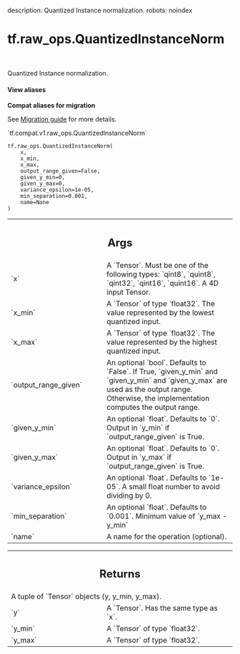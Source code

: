 description: Quantized Instance normalization.
robots: noindex

# tf.raw_ops.QuantizedInstanceNorm

<!-- Insert buttons and diff -->

<table class="tfo-notebook-buttons tfo-api nocontent" align="left">

</table>



Quantized Instance normalization.

<section class="expandable">
  <h4 class="showalways">View aliases</h4>
  <p>
<b>Compat aliases for migration</b>
<p>See
<a href="https://www.tensorflow.org/guide/migrate">Migration guide</a> for
more details.</p>
<p>`tf.compat.v1.raw_ops.QuantizedInstanceNorm`</p>
</p>
</section>

<pre class="devsite-click-to-copy prettyprint lang-py tfo-signature-link">
<code>tf.raw_ops.QuantizedInstanceNorm(
    x,
    x_min,
    x_max,
    output_range_given=False,
    given_y_min=0,
    given_y_max=0,
    variance_epsilon=1e-05,
    min_separation=0.001,
    name=None
)
</code></pre>



<!-- Placeholder for "Used in" -->


<!-- Tabular view -->
 <table class="responsive fixed orange">
<colgroup><col width="214px"><col></colgroup>
<tr><th colspan="2"><h2 class="add-link">Args</h2></th></tr>

<tr>
<td>
`x`
</td>
<td>
A `Tensor`. Must be one of the following types: `qint8`, `quint8`, `qint32`, `qint16`, `quint16`.
A 4D input Tensor.
</td>
</tr><tr>
<td>
`x_min`
</td>
<td>
A `Tensor` of type `float32`.
The value represented by the lowest quantized input.
</td>
</tr><tr>
<td>
`x_max`
</td>
<td>
A `Tensor` of type `float32`.
The value represented by the highest quantized input.
</td>
</tr><tr>
<td>
`output_range_given`
</td>
<td>
An optional `bool`. Defaults to `False`.
If True, `given_y_min` and `given_y_min`
and `given_y_max` are used as the output range. Otherwise,
the implementation computes the output range.
</td>
</tr><tr>
<td>
`given_y_min`
</td>
<td>
An optional `float`. Defaults to `0`.
Output in `y_min` if `output_range_given` is True.
</td>
</tr><tr>
<td>
`given_y_max`
</td>
<td>
An optional `float`. Defaults to `0`.
Output in `y_max` if `output_range_given` is True.
</td>
</tr><tr>
<td>
`variance_epsilon`
</td>
<td>
An optional `float`. Defaults to `1e-05`.
A small float number to avoid dividing by 0.
</td>
</tr><tr>
<td>
`min_separation`
</td>
<td>
An optional `float`. Defaults to `0.001`.
Minimum value of `y_max - y_min`
</td>
</tr><tr>
<td>
`name`
</td>
<td>
A name for the operation (optional).
</td>
</tr>
</table>



<!-- Tabular view -->
 <table class="responsive fixed orange">
<colgroup><col width="214px"><col></colgroup>
<tr><th colspan="2"><h2 class="add-link">Returns</h2></th></tr>
<tr class="alt">
<td colspan="2">
A tuple of `Tensor` objects (y, y_min, y_max).
</td>
</tr>
<tr>
<td>
`y`
</td>
<td>
A `Tensor`. Has the same type as `x`.
</td>
</tr><tr>
<td>
`y_min`
</td>
<td>
A `Tensor` of type `float32`.
</td>
</tr><tr>
<td>
`y_max`
</td>
<td>
A `Tensor` of type `float32`.
</td>
</tr>
</table>

